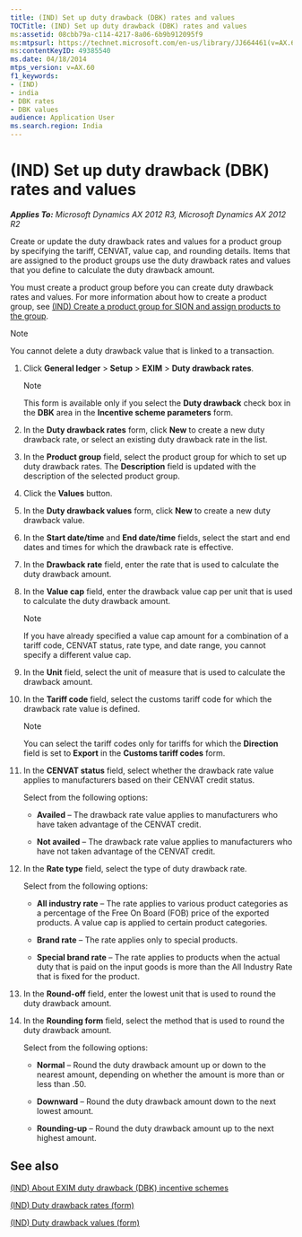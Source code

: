 ```yaml
---
title: (IND) Set up duty drawback (DBK) rates and values
TOCTitle: (IND) Set up duty drawback (DBK) rates and values
ms:assetid: 08cbb79a-c114-4217-8a06-6b9b912095f9
ms:mtpsurl: https://technet.microsoft.com/en-us/library/JJ664461(v=AX.60)
ms:contentKeyID: 49385540
ms.date: 04/18/2014
mtps_version: v=AX.60
f1_keywords:
- (IND)
- india
- DBK rates
- DBK values
audience: Application User
ms.search.region: India
---
```


# (IND) Set up duty drawback (DBK) rates and values 


_**Applies To:** Microsoft Dynamics AX 2012 R3, Microsoft Dynamics AX 2012 R2_

Create or update the duty drawback rates and values for a product group by specifying the tariff, CENVAT, value cap, and rounding details. Items that are assigned to the product groups use the duty drawback rates and values that you define to calculate the duty drawback amount.

You must create a product group before you can create duty drawback rates and values. For more information about how to create a product group, see [(IND) Create a product group for SION and assign products to the group](ind-create-a-product-group-for-sion-and-assign-products-to-the-group.md).


> [!NOTE]
> <P>You cannot delete a duty drawback value that is linked to a transaction.</P>



1.  Click **General ledger** \> **Setup** \> **EXIM** \> **Duty drawback rates**.
    

    > [!NOTE]
    > <P>This form is available only if you select the <STRONG>Duty drawback</STRONG> check box in the <STRONG>DBK</STRONG> area in the <STRONG>Incentive scheme parameters</STRONG> form.</P>



2.  In the **Duty drawback rates** form, click **New** to create a new duty drawback rate, or select an existing duty drawback rate in the list.

3.  In the **Product group** field, select the product group for which to set up duty drawback rates. The **Description** field is updated with the description of the selected product group.

4.  Click the **Values** button.

5.  In the **Duty drawback values** form, click **New** to create a new duty drawback value.

6.  In the **Start date/time** and **End date/time** fields, select the start and end dates and times for which the drawback rate is effective.

7.  In the **Drawback rate** field, enter the rate that is used to calculate the duty drawback amount.

8.  In the **Value cap** field, enter the drawback value cap per unit that is used to calculate the duty drawback amount.
    

    > [!NOTE]
    > <P>If you have already specified a value cap amount for a combination of a tariff code, CENVAT status, rate type, and date range, you cannot specify a different value cap.</P>



9.  In the **Unit** field, select the unit of measure that is used to calculate the drawback amount.

10. In the **Tariff code** field, select the customs tariff code for which the drawback rate value is defined.
    

    > [!NOTE]
    > <P>You can select the tariff codes only for tariffs for which the <STRONG>Direction</STRONG> field is set to <STRONG>Export</STRONG> in the <STRONG>Customs tariff codes</STRONG> form.</P>



11. In the **CENVAT status** field, select whether the drawback rate value applies to manufacturers based on their CENVAT credit status.
    
    Select from the following options:
    
      - **Availed** – The drawback rate value applies to manufacturers who have taken advantage of the CENVAT credit.
    
      - **Not availed** – The drawback rate value applies to manufacturers who have not taken advantage of the CENVAT credit.

12. In the **Rate type** field, select the type of duty drawback rate.
    
    Select from the following options:
    
      - **All industry rate** – The rate applies to various product categories as a percentage of the Free On Board (FOB) price of the exported products. A value cap is applied to certain product categories.
    
      - **Brand rate** – The rate applies only to special products.
    
      - **Special brand rate** – The rate applies to products when the actual duty that is paid on the input goods is more than the All Industry Rate that is fixed for the product.

13. In the **Round-off** field, enter the lowest unit that is used to round the duty drawback amount.

14. In the **Rounding form** field, select the method that is used to round the duty drawback amount.
    
    Select from the following options:
    
      - **Normal** – Round the duty drawback amount up or down to the nearest amount, depending on whether the amount is more than or less than .50.
    
      - **Downward** – Round the duty drawback amount down to the next lowest amount.
    
      - **Rounding-up** – Round the duty drawback amount up to the next highest amount.

## See also

[(IND) About EXIM duty drawback (DBK) incentive schemes](ind-about-exim-duty-drawback-dbk-incentive-schemes.md)

[(IND) Duty drawback rates (form)](https://technet.microsoft.com/en-us/library/jj710927\(v=ax.60\))

[(IND) Duty drawback values (form)](https://technet.microsoft.com/en-us/library/jj664528\(v=ax.60\))

  


